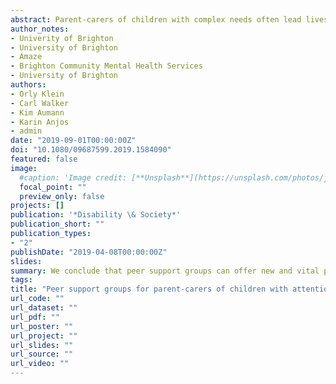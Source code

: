 ```yaml
---
abstract: Parent-carers of children with complex needs often lead lives impacted by challenging constellations of disadvantage and can become enmeshed in complex and contradictory tapestries of care structures and relations. Against a backdrop of financial austerity and under-resourced or exclusionary service practices, peer support groups may become increasingly important and confer valuable benefits not available elsewhere. This article focuses on one such group developed for parent-carers of children diagnosed with attention deficit hyperactivity disorder, and reports on semi-structured interviews with 13 parent-carers. Drawing upon Pols’ empirical ethics of care, we nuance and detail the care that emerged in these settings, highlighting the material and relational practices that developed. We conclude that peer support groups can offer new and vital possibilities, re-situating participants from individualised positions of burden, isolation and social exclusion to confident, positive, active connectedness, by means of an affective and effective relational process we call ‘solidarity-as-care’.
author_notes:
- Univerity of Brighton
- University of Brighton
- Amaze
- Brighton Community Mental Health Services
- University of Brighton
authors:
- Orly Klein
- Carl Walker
- Kim Aumann
- Karin Anjos
- admin
date: "2019-09-01T00:00:00Z"
doi: "10.1080/09687599.2019.1584090"
featured: false
image:
  #caption: 'Image credit: [**Unsplash**](https://unsplash.com/photos/jdD8gXaTZsc)'
  focal_point: ""
  preview_only: false
projects: []
publication: '*Disability \& Society*'
publication_short: ""
publication_types:
- "2"
publishDate: "2019-04-08T00:00:00Z"
slides: 
summary: We conclude that peer support groups can offer new and vital possibilities, re-situating participants from individualised positions of burden, isolation and social exclusion to confident, positive, active connectedness, by means of an affective and effective relational process we call ‘solidarity-as-care’.
tags:
title: "Peer support groups for parent-carers of children with attention deficit hyperactivity disorder: the importance of solidarity as care"
url_code: ""
url_dataset: ""
url_pdf: ""
url_poster: ""
url_project: ""
url_slides: ""
url_source: ""
url_video: ""
---
```

